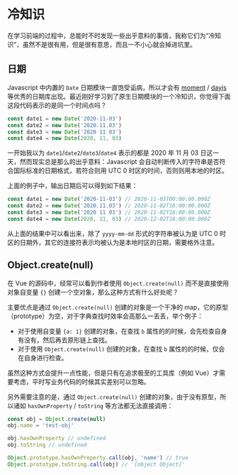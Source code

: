 # 冷知识

在学习前端的过程中，总能时不时发现一些出乎意料的事情，我称它们为“冷知识”，虽然不是很有用，但是很有意思，而且一不小心就会掉进坑里。

## 日期

Javascript 中内置的 `Date` 日期模块一直饱受诟病，所以才会有 [moment](https://github.com/moment/moment) / [dayjs](https://github.com/iamkun/dayjs) 等优秀的日期库出现。最近刚好学习到了原生日期模块的一个冷知识，你觉得下面这段代码表示的是同一个时间点吗？

``` js
const date1 = new Date('2020-11-03')
const date2 = new Date('2020.11.03')
const date3 = new Date('2020 11 03')
const date4 = new Date(2020, 11, 03)
```

一开始我以为 `date1`/`date2`/`date3`/`date4` 表示的都是 2020 年 11 月 03 日这一天，然而现实总是那么的出乎意料：Javascript 会自动判断传入的字符串是否符合国际标准的日期格式，若符合则用 UTC 0 时区的时间，否则则用本地的时区。

上面的例子中，输出日期后可以得到如下结果：

``` js
const date1 = new Date('2020-11-03') // 2020-11-03T00:00:00.000Z
const date2 = new Date('2020.11.03') // 2020-11-02T16:00:00.000Z
const date3 = new Date('2020 11 03') // 2020-11-02T16:00:00.000Z
const date4 = new Date(2020, 11, 03) // 2020-12-02T16:00:00.000Z
```

从上面的结果中可以看出来，除了 `yyyy-mm-dd` 形式的字符串被认为是 UTC 0 时区的日期外，其它的连接符表示均被认为是本地时区的日期，需要格外注意。

## Object.create(null)

在 Vue 的源码中，经常可以看到作者使用 `Object.create(null)` 而不是直接使用对象自变量 `{}` 创建一个空对象，那么这种方式有什么好处呢？

主要优点是通过 `Object.create(null)` 创建的对象是一个干净的 map，它的原型（prototype）为空，对于字典查找时效率会高那么一丢丢，举个例子：

- 对于使用自变量 `{a: 1}` 创建的对象，在查找 `b` 属性的的时候，会先检查自身有没有，然后再去原形链上查找。
- 对于使用 `Object.create(null)` 创建的对象，在查找 `b` 属性的的时候，仅会在自身进行检查。

虽然这种方式会提升一点性能，但是只有在追求极至的工具库（例如 Vue）才需要考虑，平时写业务代码的时候其实差别可以忽略。

另外需要注意的是，通过 `Object.create(null)` 创建的对象，由于没有原型，所以诸如 `hasOwnProperty` / `toString` 等方法都无法直接调用：

``` js
const obj = Object.create(null)
obj.name = 'test-obj'

obj.hasOwnProperty // undefined
obj.toString // undefined

Object.prototype.hasOwnProperty.call(obj, 'name') // true
Object.prototype.toString.call(obj) // '[object Object]'
```

<Vssue title="前端冷知识" />
